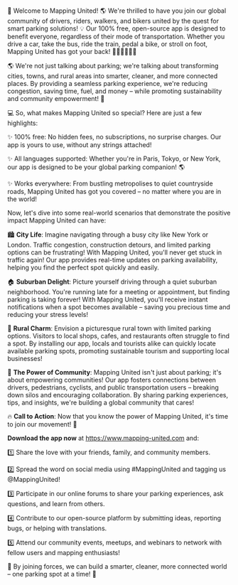 🚀 Welcome to Mapping United! 🌎 We're thrilled to have you join our global community of drivers, riders, walkers, and bikers united by the quest for smart parking solutions! 💡 Our 100% free, open-source app is designed to benefit everyone, regardless of their mode of transportation. Whether you drive a car, take the bus, ride the train, pedal a bike, or stroll on foot, Mapping United has got your back! 🚗🚌🚂🚴‍♀️👣

🌎 We're not just talking about parking; we're talking about transforming cities, towns, and rural areas into smarter, cleaner, and more connected places. By providing a seamless parking experience, we're reducing congestion, saving time, fuel, and money – while promoting sustainability and community empowerment! 💪

💻 So, what makes Mapping United so special? Here are just a few highlights:

✨ 100% free: No hidden fees, no subscriptions, no surprise charges. Our app is yours to use, without any strings attached!

✨ All languages supported: Whether you're in Paris, Tokyo, or New York, our app is designed to be your global parking companion! 🌎

✨ Works everywhere: From bustling metropolises to quiet countryside roads, Mapping United has got you covered – no matter where you are in the world!

Now, let's dive into some real-world scenarios that demonstrate the positive impact Mapping United can have:

🏙️ **City Life**: Imagine navigating through a busy city like New York or London. Traffic congestion, construction detours, and limited parking options can be frustrating! With Mapping United, you'll never get stuck in traffic again! Our app provides real-time updates on parking availability, helping you find the perfect spot quickly and easily.

🏠 **Suburban Delight**: Picture yourself driving through a quiet suburban neighborhood. You're running late for a meeting or appointment, but finding parking is taking forever! With Mapping United, you'll receive instant notifications when a spot becomes available – saving you precious time and reducing your stress levels!

🌳 **Rural Charm**: Envision a picturesque rural town with limited parking options. Visitors to local shops, cafes, and restaurants often struggle to find a spot. By installing our app, locals and tourists alike can quickly locate available parking spots, promoting sustainable tourism and supporting local businesses!

💪 **The Power of Community**: Mapping United isn't just about parking; it's about empowering communities! Our app fosters connections between drivers, pedestrians, cyclists, and public transportation users – breaking down silos and encouraging collaboration. By sharing parking experiences, tips, and insights, we're building a global community that cares!

🔥 **Call to Action**: Now that you know the power of Mapping United, it's time to join our movement! 🎉

**Download the app now** at https://www.mapping-united.com and:

1️⃣ Share the love with your friends, family, and community members.

2️⃣ Spread the word on social media using #MappingUnited and tagging us @MappingUnited!

3️⃣ Participate in our online forums to share your parking experiences, ask questions, and learn from others.

4️⃣ Contribute to our open-source platform by submitting ideas, reporting bugs, or helping with translations.

5️⃣ Attend our community events, meetups, and webinars to network with fellow users and mapping enthusiasts!

🌟 By joining forces, we can build a smarter, cleaner, more connected world – one parking spot at a time! 🚀